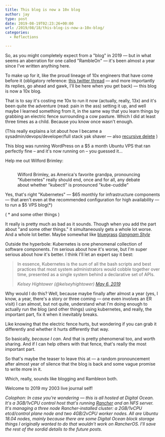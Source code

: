 ```yaml
---
title: This blog is now a 10x blog
author: jay
type: post
date: 2019-08-19T02:23:26+00:00
url: /2019/08/18/this-blog-is-now-a-10x-blog/
categories:
  - Reflections

---
```

So, as you might completely expect from a "blog" in 2019 — but in what seems an aberration for one called "RambleOn" — it's been almost a year since I've written anything here.

To make up for it, like the proud lineage of 10x engineers that have come before it (obligatory reference: [this twitter thread][1] — and more importantly its replies, go ahead and gawk, I'll be here when you get back) — this blog is now a 10x blog.

That is to say it's costing me 10x to run it now (actually, really, 13x) and it's been quite the adventure (read: pain in the ass) setting it up, and well maybe I learned something from it, in the same way that you learn things by grabbing an electric fence surrounding a cow pasture. Which I did at least three times as a child. Because you know once wasn't enough.

(This really explains a lot about how I became a sysadmin/devops/developer/full stack yak shaver — also [recursive delete][2] )

This blog was running WordPress on a $5 a month Ubuntu VPS that ran perfectly fine – and it's now running on – you guessed it&#8230;

Help me out Wilford Brimley:<figure class="wp-block-image">

<img src="https://cdn.rambleon.org/migrate/2019/08/kuberneetus-1024x614.png" alt="" class="wp-image-1419" srcset="https://cdn.rambleon.org/migrate/2019/08/kuberneetus-1024x614.png 1024w, https://cdn.rambleon.org/migrate/2019/08/kuberneetus-300x180.png 300w, https://cdn.rambleon.org/migrate/2019/08/kuberneetus-768x461.png 768w, https://cdn.rambleon.org/migrate/2019/08/kuberneetus-1200x720.png 1200w, https://cdn.rambleon.org/migrate/2019/08/kuberneetus.png 2000w" sizes="(max-width: 709px) 85vw, (max-width: 909px) 67vw, (max-width: 1362px) 62vw, 840px" /><figcaption>Wilford Brimley, as America's favorite grandpa, pronouncing "Kubernetes" really should end, once and for all, any debate about whether "kubectl" is pronounced "kube-cuddle" </figcaption></figure>

Yes, that's right "Kubernetes" — $65 monthly for infrastructure components — that aren't even at the recommended configuration for high availability — to run a $5 VPS blog(*)

<p class="has-small-font-size">
  ( * and some other things )
</p>

It really is pretty much as bad as it sounds. Though when you add the part about "and some other things." it simultaneously gets a whole lot worse. And a whole lot better. Maybe somewhat like [bluegrass][3] _[Gangnam Style][3]_

Outside the hyperbole: Kubernetes is one phenomenal collection of software components. I'm serious about how it's worse, but I'm super serious about how it's better. I think I'll let an expert say it best:

<blockquote class="wp-block-quote twitter-tweet">
  <p>
    In essence, Kubernetes is the sum of all the bash scripts and best practices that most system administrators would cobble together over time, presented as a single system behind a declarative set of APIs.
  </p>

  <cite><em>Kelsey Hightower (@kelseyhightower) </em><a href="https://twitter.com/kelseyhightower/status/1125440400355782657?ref_src=twsrc%5Etfw">May 6, 2019</a></cite>
</blockquote>

Why would I do this? Well, because maybe finally after almost a year (yes, I know, a year, there's a story or three coming — one even involves an ER visit) I can almost, but not quite, understand what I'm doing enough to actually run the blog (and other things) using kubernetes, and really, the important part, fix it when it inevitably breaks.

Like knowing that the electric fence hurts, but wondering if you can grab it differently and whether it hurts differently that way.

So basically, _because I can_. And that is pretty phenomenal too, and worth sharing. And if I can help others with that fence, that's really the most important part.

So that's maybe the teaser to leave this at — a random pronouncement after almost year of silence that the blog is back and some vague promise to write more in it.

Which, really, sounds like blogging and Rambleon both.

<p class="has-medium-font-size">
  Welcome to 2019 my 2003 live journal self!
</p>

_Colophon: In case you're wondering — this is all hosted at Digital Ocean. It's a 3GB/1vCPU control host that's running_ [_Rancher_][4] _and an NFS server. It's managing a three node Rancher-installed cluster: a 2GB/1vCPU etcd/control plane node and two 4GB/2vCPU worker nodes. All are Ubuntu 18.04 nodes, mainly because there are some Digital Ocean block storage things I originally wanted to do that wouldn't work on RancherOS. I'll save the rest of the sordid details to the future posts._

 [1]: https://twitter.com/skirani/status/1149302828420067328
 [2]: https://rambleon.org/2008/12/19/what-did-it-for-you/
 [3]: https://www.youtube.com/watch?v=Z9s57UBMWdk
 [4]: https://rancher.com/
